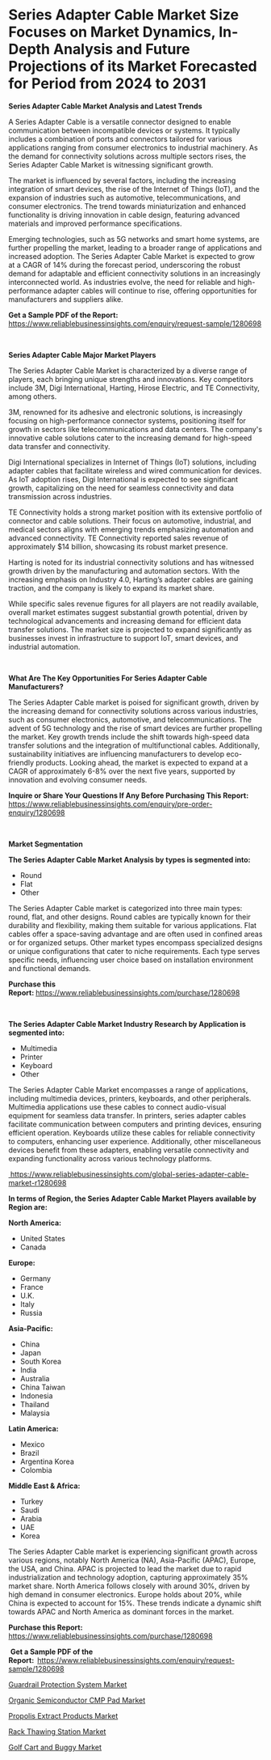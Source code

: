 <p><h1>Series Adapter Cable Market Size Focuses on Market Dynamics, In-Depth Analysis and Future Projections of its Market Forecasted for Period from 2024 to 2031</h1></p><p><strong>Series Adapter Cable Market Analysis and Latest Trends</strong></p>
<p><p>A Series Adapter Cable is a versatile connector designed to enable communication between incompatible devices or systems. It typically includes a combination of ports and connectors tailored for various applications ranging from consumer electronics to industrial machinery. As the demand for connectivity solutions across multiple sectors rises, the Series Adapter Cable Market is witnessing significant growth.</p><p>The market is influenced by several factors, including the increasing integration of smart devices, the rise of the Internet of Things (IoT), and the expansion of industries such as automotive, telecommunications, and consumer electronics. The trend towards miniaturization and enhanced functionality is driving innovation in cable design, featuring advanced materials and improved performance specifications.</p><p>Emerging technologies, such as 5G networks and smart home systems, are further propelling the market, leading to a broader range of applications and increased adoption. The Series Adapter Cable Market is expected to grow at a CAGR of 14% during the forecast period, underscoring the robust demand for adaptable and efficient connectivity solutions in an increasingly interconnected world. As industries evolve, the need for reliable and high-performance adapter cables will continue to rise, offering opportunities for manufacturers and suppliers alike.</p></p>
<p><strong>Get a Sample PDF of the Report:&nbsp;</strong> <a href="https://www.reliablebusinessinsights.com/enquiry/request-sample/1280698?utm_campaign=1555&utm_medium=2&utm_source=Github&utm_content=ia&utm_term=12102024&utm_id=series-adapter-cable">https://www.reliablebusinessinsights.com/enquiry/request-sample/1280698</a></p>
<p>&nbsp;</p>
<p><strong>Series Adapter Cable Major Market Players</strong></p>
<p><p>The Series Adapter Cable Market is characterized by a diverse range of players, each bringing unique strengths and innovations. Key competitors include 3M, Digi International, Harting, Hirose Electric, and TE Connectivity, among others. </p><p>3M, renowned for its adhesive and electronic solutions, is increasingly focusing on high-performance connector systems, positioning itself for growth in sectors like telecommunications and data centers. The company's innovative cable solutions cater to the increasing demand for high-speed data transfer and connectivity.</p><p>Digi International specializes in Internet of Things (IoT) solutions, including adapter cables that facilitate wireless and wired communication for devices. As IoT adoption rises, Digi International is expected to see significant growth, capitalizing on the need for seamless connectivity and data transmission across industries.</p><p>TE Connectivity holds a strong market position with its extensive portfolio of connector and cable solutions. Their focus on automotive, industrial, and medical sectors aligns with emerging trends emphasizing automation and advanced connectivity. TE Connectivity reported sales revenue of approximately $14 billion, showcasing its robust market presence.</p><p>Harting is noted for its industrial connectivity solutions and has witnessed growth driven by the manufacturing and automation sectors. With the increasing emphasis on Industry 4.0, Harting’s adapter cables are gaining traction, and the company is likely to expand its market share.</p><p>While specific sales revenue figures for all players are not readily available, overall market estimates suggest substantial growth potential, driven by technological advancements and increasing demand for efficient data transfer solutions. The market size is projected to expand significantly as businesses invest in infrastructure to support IoT, smart devices, and industrial automation.</p></p>
<p>&nbsp;</p>
<p><strong>What Are The Key Opportunities For Series Adapter Cable Manufacturers?</strong></p>
<p><p>The Series Adapter Cable market is poised for significant growth, driven by the increasing demand for connectivity solutions across various industries, such as consumer electronics, automotive, and telecommunications. The advent of 5G technology and the rise of smart devices are further propelling the market. Key growth trends include the shift towards high-speed data transfer solutions and the integration of multifunctional cables. Additionally, sustainability initiatives are influencing manufacturers to develop eco-friendly products. Looking ahead, the market is expected to expand at a CAGR of approximately 6-8% over the next five years, supported by innovation and evolving consumer needs.</p></p>
<p><strong>Inquire or Share Your Questions If Any Before Purchasing This Report:</strong> <a href="https://www.reliablebusinessinsights.com/enquiry/pre-order-enquiry/1280698?utm_campaign=1555&utm_medium=2&utm_source=Github&utm_content=ia&utm_term=12102024&utm_id=series-adapter-cable">https://www.reliablebusinessinsights.com/enquiry/pre-order-enquiry/1280698</a></p>
<p>&nbsp;</p>
<p><strong>Market Segmentation</strong></p>
<p><strong>The Series Adapter Cable Market Analysis by types is segmented into:</strong></p>
<p><ul><li>Round</li><li>Flat</li><li>Other</li></ul></p>
<p><p>The Series Adapter Cable market is categorized into three main types: round, flat, and other designs. Round cables are typically known for their durability and flexibility, making them suitable for various applications. Flat cables offer a space-saving advantage and are often used in confined areas or for organized setups. Other market types encompass specialized designs or unique configurations that cater to niche requirements. Each type serves specific needs, influencing user choice based on installation environment and functional demands.</p></p>
<p><strong>Purchase this Report:&nbsp;</strong><a href="https://www.reliablebusinessinsights.com/purchase/1280698?utm_campaign=1555&utm_medium=2&utm_source=Github&utm_content=ia&utm_term=12102024&utm_id=series-adapter-cable">https://www.reliablebusinessinsights.com/purchase/1280698</a></p>
<p>&nbsp;</p>
<p><strong>The Series Adapter Cable Market Industry Research by Application is segmented into:</strong></p>
<p><ul><li>Multimedia</li><li>Printer</li><li>Keyboard</li><li>Other</li></ul></p>
<p><p>The Series Adapter Cable Market encompasses a range of applications, including multimedia devices, printers, keyboards, and other peripherals. Multimedia applications use these cables to connect audio-visual equipment for seamless data transfer. In printers, series adapter cables facilitate communication between computers and printing devices, ensuring efficient operation. Keyboards utilize these cables for reliable connectivity to computers, enhancing user experience. Additionally, other miscellaneous devices benefit from these adapters, enabling versatile connectivity and expanding functionality across various technology platforms.</p></p>
<p><a href="https://www.reliablebusinessinsights.com/global-series-adapter-cable-market-r1280698?utm_campaign=1555&utm_medium=2&utm_source=Github&utm_content=ia&utm_term=12102024&utm_id=series-adapter-cable">&nbsp;https://www.reliablebusinessinsights.com/global-series-adapter-cable-market-r1280698</a></p>
<p><strong>In terms of Region, the Series Adapter Cable Market Players available by Region are:</strong></p>
<p>
    <p> <strong> North America: </strong>
        <ul>
            <li>United States</li>
            <li>Canada</li>
        </ul>
        </p> 
    <p> <strong> Europe: </strong>
        <ul>
            <li>Germany</li>
            <li>France</li>
            <li>U.K.</li>
            <li>Italy</li>
            <li>Russia</li>
        </ul>
        </p> 
    <p> <strong> Asia-Pacific: </strong>
        <ul>
            <li>China</li>
            <li>Japan</li>
            <li>South Korea</li>
            <li>India</li>
            <li>Australia</li>
            <li>China Taiwan</li>
            <li>Indonesia</li>
            <li>Thailand</li>
            <li>Malaysia</li>
        </ul>
        </p> 
    <p> <strong> Latin America: </strong>
        <ul>
            <li>Mexico</li>
            <li>Brazil</li>
            <li>Argentina Korea</li>
            <li>Colombia</li>
        </ul>
        </p> 
    <p> <strong> Middle East & Africa: </strong>
        <ul>
            <li>Turkey</li>
            <li>Saudi</li>
            <li>Arabia</li>
            <li>UAE</li>
            <li>Korea</li>
        </ul>
    </p>
    </p>
<p><p>The Series Adapter Cable market is experiencing significant growth across various regions, notably North America (NA), Asia-Pacific (APAC), Europe, the USA, and China. APAC is projected to lead the market due to rapid industrialization and technology adoption, capturing approximately 35% market share. North America follows closely with around 30%, driven by high demand in consumer electronics. Europe holds about 20%, while China is expected to account for 15%. These trends indicate a dynamic shift towards APAC and North America as dominant forces in the market.</p></p>
<p><strong>Purchase this Report: </strong><a href="https://www.reliablebusinessinsights.com/purchase/1280698?utm_campaign=1555&utm_medium=2&utm_source=Github&utm_content=ia&utm_term=12102024&utm_id=series-adapter-cable">https://www.reliablebusinessinsights.com/purchase/1280698</a></p>
<p>&nbsp;<strong>Get a Sample PDF of the Report:&nbsp;&nbsp;</strong><a href="https://www.reliablebusinessinsights.com/enquiry/request-sample/1280698?utm_campaign=1555&utm_medium=2&utm_source=Github&utm_content=ia&utm_term=12102024&utm_id=series-adapter-cable">https://www.reliablebusinessinsights.com/enquiry/request-sample/1280698</a></p>
<p><strong></strong></p>
<p><p><a href="https://github.com/boringzqthorperec/Market-Research-Report-List-1/blob/main/guardrail-protection-system-market.md?utm_campaign=1555&utm_medium=2&utm_source=Github&utm_content=ia&utm_term=12102024&utm_id=series-adapter-cable">Guardrail Protection System Market</a></p><p><a href="https://github.com/mynearvphamillwd7/Market-Research-Report-List-1/blob/main/organic-semiconductor-cmp-pad-market.md?utm_campaign=1555&utm_medium=2&utm_source=Github&utm_content=ia&utm_term=12102024&utm_id=series-adapter-cable">Organic Semiconductor CMP Pad Market</a></p><p><a href="https://www.linkedin.com/pulse/global-propolis-extract-products-market-sector-types-applications-7ixpe?utm_campaign=1555&utm_medium=2&utm_source=Github&utm_content=ia&utm_term=12102024&utm_id=series-adapter-cable">Propolis Extract Products Market</a></p><p><a href="https://www.linkedin.com/pulse/global-rack-thawing-station-market-size-expected-experience-zdu6f?utm_campaign=1555&utm_medium=2&utm_source=Github&utm_content=ia&utm_term=12102024&utm_id=series-adapter-cable">Rack Thawing Station Market</a></p><p><a href="https://www.linkedin.com/pulse/deep-dive-golf-cart-buggy-market-itstrends-segmentation-competitive-s5lge?utm_campaign=1555&utm_medium=2&utm_source=Github&utm_content=ia&utm_term=12102024&utm_id=series-adapter-cable">Golf Cart and Buggy Market</a></p></p>